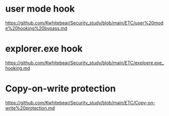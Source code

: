 # user mode hook

https://github.com/Kwhitebear/Security_study/blob/main/ETC/user%20mode%20hooking%20bypass.md

# explorer.exe hook

https://github.com/Kwhitebear/Security_study/blob/main/ETC/exploere.exe_hooking.md

# Copy-on-write protection

https://github.com/Kwhitebear/Security_study/blob/main/ETC/Copy-on-write%20protection.md

